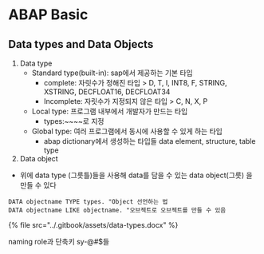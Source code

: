 # ABAP Basic

## Data types and Data Objects

1. Data type 
   * Standard type\(built-in\): sap에서 제공하는 기본 타입
     * complete: 자릿수가 정해진 타입 &gt; D, T, I, INT8, F, STRING, XSTRING, DECFLOAT16, DECFLOAT34 
     * Incomplete: 자릿수가 지정되지 않은 타입 &gt; C, N, X, P
   * Local type: 프로그램 내부에서 개발자가 만드는 타입 
     * types:~~~~로 지정 
   * Global type: 여러 프로그램에서 동시에 사용할 수 있게 하는 타입
     * abap dictionary에서 생성하는 타입들 data element, structure, table type
2. Data object

* 위에 data type \(그릇틀\)들을 사용해 data를 담을 수 있는 data object\(그릇\) 을 만들 수 있다

```text
DATA objectname TYPE types. "Object 선언하는 법
DATA objectname LIKE objectname. "오브젝트로 오브젝트를 만들 수 있음
```

{% file src="../.gitbook/assets/data-types.docx" %}

naming role과 단축키 sy-@\#$들



